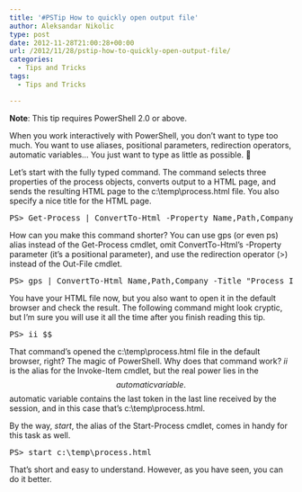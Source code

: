 ```yaml
---
title: '#PSTip How to quickly open output file'
author: Aleksandar Nikolic
type: post
date: 2012-11-28T21:00:28+00:00
url: /2012/11/28/pstip-how-to-quickly-open-output-file/
categories:
  - Tips and Tricks
tags:
  - Tips and Tricks

---
```

**Note**: This tip requires PowerShell 2.0 or above.

When you work interactively with PowerShell, you don&#8217;t want to type too much. You want to use aliases, positional parameters, redirection operators, automatic variables&#8230; You just want to type as little as possible. 🙂

Let&#8217;s start with the fully typed command. The command selects three properties of the process objects, converts output to a HTML page, and sends the resulting HTML page to the c:\temp\process.html file. You also specify a nice title for the HTML page.

<pre class="brush: powershell; title: ; notranslate" title="">PS&gt; Get-Process | ConvertTo-Html -Property Name,Path,Company -Title "Process Information" | Out-File -FilePath c:\temp\process.html
</pre>

How can you make this command shorter? You can use gps (or even ps) alias instead of the Get-Process cmdlet, omit ConvertTo-Html&#8217;s -Property parameter (it&#8217;s a positional parameter), and use the redirection operator (>) instead of the Out-File cmdlet.

<pre class="brush: powershell; title: ; notranslate" title="">PS&gt; gps | ConvertTo-Html Name,Path,Company -Title "Process Information" &gt; c:\temp\process.html
</pre>

You have your HTML file now, but you also want to open it in the default browser and check the result. The following command might look cryptic, but I&#8217;m sure you will use it all the time after you finish reading this tip.

<pre class="brush: powershell; title: ; notranslate" title="">PS&gt; ii $$
</pre>

That command&#8217;s opened the c:\temp\process.html file in the default browser, right? The magic of PowerShell. Why does that command work? _ii_ is the alias for the Invoke-Item cmdlet, but the real power lies in the $$ automatic variable. $$ automatic variable contains the last token in the last line received by the session, and in this case that&#8217;s c:\temp\process.html.

By the way, _start_, the alias of the Start-Process cmdlet, comes in handy for this task as well.

<pre class="brush: powershell; title: ; notranslate" title="">PS&gt; start c:\temp\process.html
</pre>

That&#8217;s short and easy to understand. However, as you have seen, you can do it better.